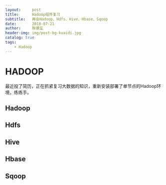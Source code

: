 ```yaml
---
layout:     post
title:      Hadoop组件复习
subtitle:   再会Hadoop、Hdfs、Hive、Hbase、Sqoop
date:       2018-07-21
author:     陈德玺
header-img: img/post-bg-kuaidi.jpg
catalog: true
tags:
    - Hadoop
---
```

# HADOOP
最近投了简历，正在抓紧复习大数据的知识，重新安装部署了单节点的Hadoop环境，练练手。
## Hadoop
## Hdfs
## Hive
## Hbase
## Sqoop